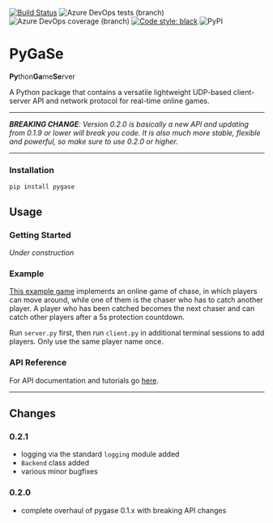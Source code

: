 [![Build Status](https://dev.azure.com/pxlbrain/pygase/_apis/build/status/sbischoff-ai.pygase?branchName=master)](https://dev.azure.com/pxlbrain/pygase/_build/latest?definitionId=2&branchName=master)
![Azure DevOps tests (branch)](https://img.shields.io/azure-devops/tests/pxlbrain/pygase/2/master.svg)
![Azure DevOps coverage (branch)](https://img.shields.io/azure-devops/coverage/pxlbrain/pygase/2/master.svg)
[![Code style: black](https://img.shields.io/badge/code%20style-black-000000.svg)](https://github.com/ambv/black)
![PyPI](https://img.shields.io/pypi/v/pygase.svg)
# PyGaSe
**Py**thon**Ga**me**Se**rver

A Python package that contains a versatile lightweight UDP-based client-server API and network protocol for 
real-time online games.

---
***BREAKING CHANGE**: Version 0.2.0 is basically a new API and updating from 0.1.9 or lower will break you code.*
*It is also much more stable, flexible and powerful, so make sure to use 0.2.0 or higher.*

---

### Installation
```
pip install pygase
```

## Usage

### Getting Started

*Under construction*

### Example

[This example game](https://github.com/sbischoff-ai/pygase/tree/master/chase) implements an online game of chase,
in which players can move around, while one of them is the chaser who has to catch another player.
A player who has been catched becomes the next chaser and can catch other players after a 5s protection countdown.

Run `server.py` first, then run `client.py` in additional terminal sessions to add players.
Only use the same player name once.

### API Reference

For API documentation and tutorials go [here](https://sbischoff-ai.github.io/pygase/).

---
## Changes

### 0.2.1
- logging via the standard `logging` module added
- `Backend` class added
- various minor bugfixes

### 0.2.0
- complete overhaul of pygase 0.1.x with breaking API changes
